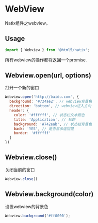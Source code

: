 # WebView

Natix组件之webview。

## Usage

```javascript
import { Webview } from '@html5/natix';
```

所有webview的操作都将返回一个promise.

## Webview.open(url, options)

打开一个新的窗口

```javascript
Webview.open('http://baidu.com', {
  background: '#734ae2', // webview背景色
  direction: 'bottom', // webview进入方向
  header: {
    color: '#ffffff', // 状态栏文本颜色
    title: 'Application', // 标题
    background: '#742eab', // 状态栏背景色
    back: 'YES', // 是否显示返回键
    border: '#ffffff'
  }
})
```

## Webview.close()

关闭当前的窗口

```javascript
Webview.close()
```

## Webview.background(color)

设置webview的背景色

```javascript
Webview.background('#ff0000');
```